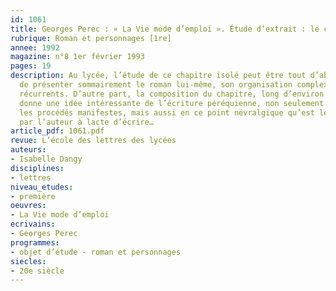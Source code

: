 ```yaml
---
id: 1061
title: Georges Perec : « La Vie mode d’emploi ». Étude d’extrait : le chapitre 25 
rubrique: Roman et personnages [1re]
annee: 1992
magazine: n°8 1er février 1993
pages: 19
description: Au lycée, l’étude de ce chapitre isolé peut être tout d’abord l’occasion
  de présenter sommairement le roman lui-même, son organisation complexe, ses thèmes
  récurrents. D’autre part, la composition du chapitre, long d’environ dix pages,
  donne une idée intéressante de l’écriture péréquienne, non seulement en ce qui concerne
  les procédés manifestes, mais aussi en ce point névralgique qu’est le sens donné
  par l’auteur à lacte d’écrire…
article_pdf: 1061.pdf
revue: L’école des lettres des lycées
auteurs:
- Isabelle Dangy
disciplines:
- lettres
niveau_etudes:
- première
oeuvres:
- La Vie mode d’emploi
ecrivains:
- Georges Perec
programmes:
- objet d’étude - roman et personnages
siecles:
- 20e siècle
---
```

